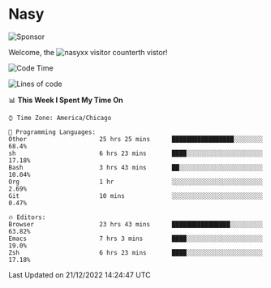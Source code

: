 # Nasy

<!--
<p align="center">
<img height="200" src="https://github-readme-stats.vercel.app/api?username=nasyxx&count_private=true&show_icons=true&theme=dracula&include_all_commits=true"/>
<img height="200" src="https://github-readme-stats.vercel.app/api/top-langs/?username=nasyxx&theme=dracula&hide=html,jupyter+notebook&count_private=true&show_icons=true"/>
</p>

  
----------------
-->

![Sponsor](https://img.shields.io/static/v1.svg?label=Sponsor&message=%E2%9D%A4&logo=GitHub&style=flat&color=pink)
 
Welcome, the ![nasyxx visitor counter](https://count.getloli.com/get/@nasyxx?theme=rule34)th vistor!
 
<!--START_SECTION:waka-->
![Code Time](http://img.shields.io/badge/Code%20Time-2%2C959%20hrs%2036%20mins-blue)

![Lines of code](https://img.shields.io/badge/From%20Hello%20World%20I%27ve%20Written-5%20Million%20lines%20of%20code-blue)

📊 **This Week I Spent My Time On** 

```text
⌚︎ Time Zone: America/Chicago

💬 Programming Languages: 
Other                    25 hrs 25 mins      █████████████████░░░░░░░░   68.4% 
sh                       6 hrs 23 mins       ████░░░░░░░░░░░░░░░░░░░░░   17.18% 
Bash                     3 hrs 43 mins       ██░░░░░░░░░░░░░░░░░░░░░░░   10.04% 
Org                      1 hr                ░░░░░░░░░░░░░░░░░░░░░░░░░   2.69% 
Git                      10 mins             ░░░░░░░░░░░░░░░░░░░░░░░░░   0.47%

🔥 Editors: 
Browser                  23 hrs 43 mins      ████████████████░░░░░░░░░   63.82% 
Emacs                    7 hrs 3 mins        ████░░░░░░░░░░░░░░░░░░░░░   19.0% 
Zsh                      6 hrs 23 mins       ████░░░░░░░░░░░░░░░░░░░░░   17.18%

```


 Last Updated on 21/12/2022 14:24:47 UTC
<!--END_SECTION:waka-->

<!-- ![visitors](https://visitor-badge.laobi.icu/badge?page_id=nasyxx.nasyxx) -->
